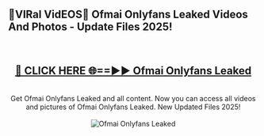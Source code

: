 <h2>🔴VIRal VidEOS🔴 Ofmai Onlyfans Leaked Videos And Photos - Update Files 2025!</h2>
<br>
<div align="center">
<h2><a href="https://virallinks.top/odZfE0" rel="nofollow">🔴 CLICK HERE 🌐==►► Ofmai Onlyfans Leaked</a></h2>
<br>
Get Ofmai Onlyfans Leaked and all content. Now you can access all videos and pictures of Ofmai Onlyfans Leaked. New Updated Files 2025!
<br>
<br>
<a href="https://virallinks.top/odZfE0" rel="nofollow" data-target="animated-image.originalLink"><img src="https://i.imgur.com/dJHk4Zq.gif)" alt="Ofmai Onlyfans Leaked" style="max-width: 100%; display: inline-block;" data-target="animated-image.originalImage"></a>
</div>
<br>
